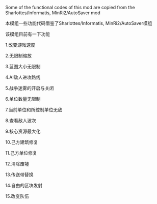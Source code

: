 Some of the functional codes of this mod are copied from the Sharlottes/Informatis, MinRi2/AutoSaver mod


本模组一些功能代码借鉴了Sharlottes/Informatis, MinRi2/AutoSaver模组


该模组目前有一下功能

1.改变游戏速度

2.无限制缩放

3.蓝图大小无限制

4.AI敌人进攻路线

5.战争迷雾的开启与关闭

6.单位数量无限制

7.当前单位和所控制单位无敌

8.查看敌人波次

9.核心资源最大化

10.己方建筑修复

11.己方单位修复

12.清除废墟

13.传送带替换

14.自由的区块发射

15.改变队伍
